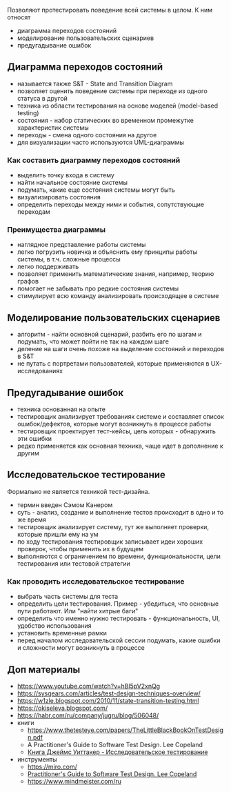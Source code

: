 Позволяют протестировать поведение всей системы в целом. К ним относят
- диаграмма переходов состояний
- моделирование пользовательских сценариев
- предугадывание ошибок

## Диаграмма переходов состояний
- называется также S&T - State and Transition Diagram
- позволяет оценить поведение системы при переходе из одного статуса в другой
- техника из области тестирования на основе моделей (model-based testing)
- состояния - набор статических во временном промежутке характеристик системы
- переходы - смена одного состояния на другое
- для визуализации часто используются UML-диаграммы

### Как составить диаграмму переходов состояний
- выделить точку входа в систему
- найти начальное состояние системы
- подумать, какие еще состояния системы могут быть
- визуализировать состояния
- определить переходы между ними и события, сопутствующие переходам

### Преимущества диаграммы
- наглядное представление работы системы
- легко погрузить новичка и объяснить ему принципы работы системы, в т.ч. сложные процессы
- легко поддерживать
- позволяет применить математические знания, например, теорию графов
- помогает не забывать про редкие состояния системы
- стимулирует всю команду анализировать происходящее в системе

## Моделирование пользовательских сценариев
- алгоритм - найти основной сценарий, разбить его по шагам и подумать, что может пойти не так на каждом шаге
- деление на шаги очень похоже на выделение состояний и переходов в S&T
- не путать с портретами пользователей, которые применяются в UX-исследованиях

## Предугадывание ошибок
- техника основанная на опыте
- тестировщик анализирует требованияк системе и составляет список ошибок/дефектов, которые могут возникнуть в процессе работы
- тестировщик проектирует тест-кейсы, цель которых - обнаружить эти ошибки
- редко применяется как основная техника, чаще идет в дополнение к другим

## Исследовательское тестирование
Формально не является техникой тест-дизайна.

- термин введен Сэмом Канером
- суть - анализ, создание и выполнение тестов происходит в одно и то же время
- тестировщик анализирует систему, тут же выполняет проверки, которые пришли ему на ум
- по ходу тестирования тестировщик записывает идеи хороших проверок, чтобы применить их в будущем
- выполняются с ограничением по времени, функциональности, цели тестирования или тестовой стратегии

### Как проводить исследовательское тестирование
- выбрать часть системы для теста
- определить цели тестирования. Пример - убедиться, что основные пути работают. Или "найти хитрые баги"
- определить что именно нужно тестировать - функциональность, UI, удобство использования
- установить временные рамки
- перед началом исследовательской сессии подумать, какие ошибки и сложности могут возникнуть в процессе


## Доп материалы
- https://www.youtube.com/watch?v=hBl5pV2xnQg
- https://sysgears.com/articles/test-design-techniques-overview/
- https://w1zle.blogspot.com/2010/11/state-transition-testing.html
- https://okiseleva.blogspot.com/
- https://habr.com/ru/company/jugru/blog/506048/
- книги
  - https://www.thetesteye.com/papers/TheLittleBlackBookOnTestDesign.pdf
  - A Practitioner's Guide to Software Test Design. Lee Copeland
  - [Книга Джеймс Уиттакер - Исследовательское тестирование](https://codernet.ru/books/qa/exploratory_software_testing_whittaker/)
- инструменты
  - https://miro.com/
  - [ Practitioner's Guide to Software Test Design. Lee Copeland](https://online.visual-paradigm.com/)
  - https://www.mindmeister.com/ru
